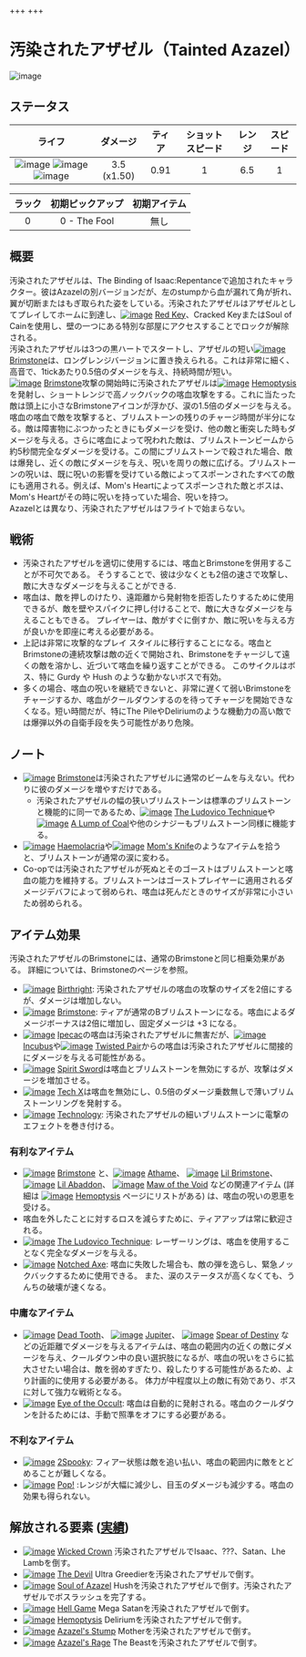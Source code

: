 +++
+++


 # 汚染されたアザゼル（Tainted Azazel）
 ![image](/image/Characters/Tainted_Azazel.png) 

ステータス
-------

|ライフ|ダメージ|ティア|ショットスピード|レンジ|スピード|
|:----:|:---:|:---:|:---:|:---:|:---:|
|![image](/image/characters/b-heart.png) ![image](/image/characters/b-heart.png) ![image](/image/characters/b-heart.png)|3.5 (x1.50)|0.91|1|6.5|1|

|ラック|初期ピックアップ|初期アイテム|
|:--:|:--:|:--:|
|0|0 - The Fool|無し|

概要
-------

汚染されたアザゼルは、The Binding of Isaac:Repentanceで追加されたキャラクター。彼はAzazelの別バージョンだが、左のstumpから血が漏れて角が折れ、翼が切断またはもぎ取られた姿をしている。汚染されたアザゼルはアザゼルとしてプレイしてホームに到達し、[![image](/image/Red_Key.png)](/wiki/Red_Key "Red Key") [Red Key](/wiki/Red_Key "Red Key")、Cracked KeyまたはSoul of Cainを使用し、壁の一つにある特別な部屋にアクセスすることでロックが解除される。  
汚染されたアザゼルは3つの黒ハートでスタートし、アザゼルの短い[![image](/image/Brimstone.png)](/wiki/Brimstone "Brimstone") [Brimstone](/wiki/Brimstone "Brimstone")は、ロングレンジバージョンに置き換えられる。これは非常に細く、高音で、1tickあたり0.5倍のダメージを与え、持続時間が短い。  
[![image](/image/Brimstone.png)](/wiki/Brimstone "Brimstone") [Brimstone](/wiki/Brimstone "Brimstone")攻撃の開始時に汚染されたアザゼルは[![image](/image/Hemoptysis.png)](/wiki/Hemoptysis "Hemoptysis") [Hemoptysis](/wiki/Hemoptysis "Hemoptysis")を発射し、ショートレンジで高ノックバックの喀血攻撃をする。これに当たった敵は頭上に小さなBrimstoneアイコンが浮かび、涙の1.5倍のダメージを与える。喀血の喀血で敵を攻撃すると、ブリムストーンの残りのチャージ時間が半分になる。敵は障害物にぶつかったときにもダメージを受け、他の敵と衝突した時もダメージを与える。さらに喀血によって呪われた敵は、ブリムストーンビームから約5秒間完全なダメージを受ける。この間にブリムストーンで殺された場合、敵は爆発し、近くの敵にダメージを与え、呪いを周りの敵に広げる。ブリムストーンの呪いは、既に呪いの影響を受けている敵によってスポーンされたすべての敵にも適用される。例えば、Mom's Heartによってスポーンされた敵とボスは、Mom's Heartがその時に呪いを持っていた場合、呪いを持つ。  
Azazelとは異なり、汚染されたアザゼルはフライトで始まらない。  

戦術
-------

* 汚染されたアザゼルを適切に使用するには、喀血とBrimstoneを併用することが不可欠である。 そうすることで、彼は少なくとも2倍の速さで攻撃し、敵に大きなダメージを与えることができる.
* 喀血は、敵を押しのけたり、遠距離から発射物を拒否したりするために使用できるが、敵を壁やスパイクに押し付けることで、敵に大きなダメージを与えることもできる。 プレイヤーは、敵がすぐに倒すか、敵に呪いを与える方が良いかを即座に考える必要がある。
* 上記は非常に攻撃的なプレイ スタイルに移行することになる。喀血とBrimstoneの連続攻撃は敵の近くで開始され、Brimstoneをチャージして遠くの敵を溶かし、近づいて喀血を繰り返すことができる。 このサイクルはボス、特に Gurdy や Hush のような動かないボスで有効。
* 多くの場合、喀血の呪いを継続できないと、非常に遅くて弱いBrimstoneをチャージするか、喀血がクールダウンするのを待ってチャージを開始できなくなる。短い時間だが、特にThe PileやDeliriumのような機動力の高い敵では爆弾以外の自衛手段を失う可能性があり危険。

ノート
-------

* [![image](/image/Brimstone.png)](/wiki/Brimstone "Brimstone") [Brimstone](/wiki/Brimstone "Brimstone")は汚染されたアザゼルに通常のビームを与えない。代わりに彼のダメージを増やすだけである。
	+ 汚染されたアザゼルの幅の狭いブリムストーンは標準のブリムストーンと機能的に同一であるため、[![image](/image/The_Ludovico_Technique.png)](/wiki/The_Ludovico_Technique "The Ludovico Technique") [The Ludovico Technique](/wiki/The_Ludovico_Technique "The Ludovico Technique")や[![image](/image/A_Lump_of_Coal.png)](/wiki/A_Lump_of_Coal "A Lump of Coal") [A Lump of Coal](/wiki/A_Lump_of_Coal "A Lump of Coal")や他のシナジーもブリムストーン同様に機能する。
* [![image](/image/Haemolacria.png)](/wiki/Haemolacria "Haemolacria") [Haemolacria](/wiki/Haemolacria "Haemolacria")や[![image](/image/Mom%27s_Knife.png)](/wiki/Mom%27s_Knife "Mom's Knife") [Mom's Knife](/wiki/Mom%27s_Knife "Mom's Knife")のようなアイテムを拾うと、ブリムストーンが通常の涙に変わる。
* Co-opでは汚染されたアザゼルが死ぬとそのゴーストはブリムストーンと喀血の能力を維持する。ブリムストーンはゴーストプレイヤーに適用されるダメージデバフによって弱められ、喀血は死んだときのサイズが非常に小さいため弱められる。

アイテム効果
-------

汚染されたアザゼルのBrimstoneには、通常のBrimstoneと同じ相乗効果がある。 詳細については、Brimstoneのページを参照。

* [![image](/image/Birthright.png)](/wiki/Birthright "Birthright") [Birthright](/wiki/Birthright "Birthright"): 汚染されたアザゼルの喀血の攻撃のサイズを2倍にするが、ダメージは増加しない。
* [![image](/image/Brimstone.png)](/wiki/Brimstone "Brimstone") [Brimstone](/wiki/Brimstone "Brimstone"): ティアが通常のBブリムストーンになる。喀血によるダメージボーナスは2倍に増加し、固定ダメージは +3 になる。
* [![image](/image/Ipecac.png)](/wiki/Ipecac "Ipecac") [Ipecac](/wiki/Ipecac "Ipecac")の喀血は汚染されたアザゼルに無害だが、[![image](/image/Incubus.png)](/wiki/Incubus "Incubus") [Incubus](/wiki/Incubus "Incubus")や[![image](/image/Twisted_Pair.png)](/wiki/Twisted_Pair "Twisted Pair") [Twisted Pair](/wiki/Twisted_Pair "Twisted Pair")からの喀血は汚染されたアザゼルに間接的にダメージを与える可能性がある。
* [![image](/image/Spirit_Sword.png)](/wiki/Spirit_Sword "Spirit Sword") [Spirit Sword](/wiki/Spirit_Sword "Spirit Sword")は喀血とブリムストーンを無効にするが、攻撃はダメージを増加させる。
* [![image](/image/Tech_X.png)](/wiki/Tech_X "Tech X") [Tech X](/wiki/Tech_X "Tech X")は喀血を無効にし、0.5倍のダメージ乗数無しで薄いブリムストーンリングを発射する。
* [![image](/image/Technology.png)](/wiki/Technology "Technology") [Technology](/wiki/Technology "Technology"): 汚染されたアザゼルの細いブリムストーンに電撃のエフェクトを巻き付ける。

### 有利なアイテム

* [![image](/image/Brimstone.png)](/wiki/Brimstone "Brimstone") [Brimstone](/wiki/Brimstone "Brimstone") と、[![image](/image/Athame.png)](/wiki/Athame "Athame") [Athame](/wiki/Athame "Athame")、 [![image](/image/Lil_Brimstone.png)](/wiki/Lil_Brimstone "Lil Brimstone") [Lil Brimstone](/wiki/Lil_Brimstone "Lil Brimstone")、 [![image](/image/Lil_Abaddon.png)](/wiki/Lil_Abaddon "Lil Abaddon") [Lil Abaddon](/wiki/Lil_Abaddon "Lil Abaddon")、 [![image](/image/Maw_of_the_Void.png)](/wiki/Maw_of_the_Void "Maw of the Void") [Maw of the Void](/wiki/Maw_of_the_Void "Maw of the Void") などの関連アイテム (詳細は [![image](/image/Hemoptysis.png)](/wiki/Hemoptysis "Hemoptysis") [Hemoptysis](/wiki/Hemoptysis "Hemoptysis") ページにリストがある) は、喀血の呪いの恩恵を受ける。
* 喀血を外したことに対するロスを減らすために、ティアアップは常に歓迎される。
* [![image](/image/The_Ludovico_Technique.png)](/wiki/The_Ludovico_Technique "The Ludovico Technique") [The Ludovico Technique](/wiki/The_Ludovico_Technique "The Ludovico Technique"): レーザーリングは、喀血を使用することなく完全なダメージを与える。
* [![image](/image/Notched_Axe.png)](/wiki/Notched_Axe "Notched Axe") [Notched Axe](/wiki/Notched_Axe "Notched Axe"): 喀血に失敗した場合も、敵の弾を逸らし、緊急ノックバックするために使用できる。 また、涙のステータスが高くなくても、うんちの破壊が速くなる。

### 中庸なアイテム

* [![image](/image/Dead_Tooth.png)](/wiki/Dead_Tooth "Dead Tooth") [Dead Tooth](/wiki/Dead_Tooth "Dead Tooth")、 [![image](/image/Jupiter.png)](/wiki/Jupiter "Jupiter") [Jupiter](/wiki/Jupiter "Jupiter")、 [![image](/image/Spear_of_Destiny.png)](/wiki/Spear_of_Destiny "Spear of Destiny") [Spear of Destiny](/wiki/Spear_of_Destiny "Spear of Destiny") などの近距離でダメージを与えるアイテムは、喀血の範囲内の近くの敵にダメージを与え、クールダウン中の良い選択肢になるが、喀血の呪いをさらに拡大させたい場合は、敵を弱めすぎたり、殺したりする可能性があるため、より計画的に使用する必要がある。 体力が中程度以上の敵に有効であり、ボスに対して強力な戦術となる。
* [![image](/image/Eye_of_the_Occult.png)](/wiki/Eye_of_the_Occult "Eye of the Occult") [Eye of the Occult](/wiki/Eye_of_the_Occult "Eye of the Occult"): 喀血は自動的に発射される。喀血のクールダウンを計るためには、手動で照準をオフにする必要がある。

### 不利なアイテム

* [![image](/image/2Spooky.png)](/wiki/2Spooky "2Spooky") [2Spooky](/wiki/2Spooky "2Spooky"): フィアー状態は敵を追い払い、喀血の範囲内に敵をとどめることが難しくなる。
* [![image](/image/Pop%21.png)](/wiki/Pop%21 "Pop!") [Pop!](/wiki/Pop%21 "Pop!") :レンジが大幅に減少し、目玉のダメージも減少する。喀血の効果も得られない。


解放される要素 ([実績](/wiki/Achievements "Achievements"))
-------------------------------------------------------------

* [![image](/image/achievements/Wicked_Crown.png)](/wiki/Wicked_Crown "Wicked Crown") [Wicked Crown](/wiki/Wicked_Crown "Wicked Crown") 汚染されたアザゼルでIsaac、???、Satan、Lhe Lambを倒す。
* [![image](/image/achievements/The_Devil.png)](/wiki/The_Devil "The Devil") [The Devil](/wiki/The_Devil "The Devil") Ultra Greedierを汚染されたアザゼルで倒す。
* [![image](/image/achievements/Soul_of_Azazel.png)](/wiki/Soul_of_Azazel "Soul of Azazel") [Soul of Azazel](/wiki/Soul_of_Azazel "Soul of Azazel") Hushを汚染されたアザゼルで倒す。汚染されたアザゼルでボスラッシュを完了する。
* [![image](/image/achievements/Hell_Game.png)](/wiki/Hell_Game "Hell Game") [Hell Game](/wiki/Hell_Game "Hell Game") Mega Satanを汚染されたアザゼルで倒す。
* [![image](/image/achievements/Hemoptysis.png)](/wiki/Hemoptysis "Hemoptysis") [Hemoptysis](/wiki/Hemoptysis "Hemoptysis") Deliriumを汚染されたアザゼルで倒す。
* [![image](/image/achievements/Azazel%27s_Stump.png)](/wiki/Azazel%27s_Stump "Azazel's Stump") [Azazel's Stump](/wiki/Azazel%27s_Stump "Azazel's Stump") Motherを汚染されたアザゼルで倒す。
* [![image](/image/achievements/Azazel%27s_Rage.png)](/wiki/Azazel%27s_Rage "Azazel's Rage") [Azazel's Rage](/wiki/Azazel%27s_Rage "Azazel's Rage") The Beastを汚染されたアザゼルで倒す。